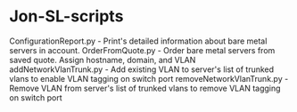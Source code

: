 Jon-SL-scripts==============ConfigurationReport.py    - Print's detailed information about bare metal servers in account.OrderFromQuote.py         - Order bare metal servers from saved quote.  Assign hostname, domain, and VLANaddNetworkVlanTrunk.py    - Add existing VLAN to server's list of trunked vlans to enable VLAN tagging on switch portremoveNetworkVlanTrunk.py - Remove VLAN from server's list of trunked vlans to remove VLAN tagging on switch port